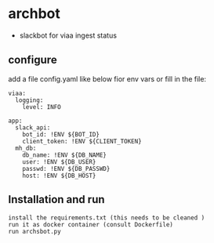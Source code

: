 # archbot
- slackbot for viaa ingest status
## configure
add a file config.yaml like below fior env vars or fill in the file:

```
viaa:
  logging:
    level: INFO

app:
  slack_api:
    bot_id: !ENV ${BOT_ID}
    client_token: !ENV ${CLIENT_TOKEN}
  mh_db:
    db_name: !ENV ${DB_NAME}
    user: !ENV ${DB_USER}
    passwd: !ENV ${DB_PASSWD}
    host: !ENV ${DB_HOST}

```
## Installation and run
```
install the requirements.txt (this needs to be cleaned )
run it as docker container (consult Dockerfile)
run archsbot.py
```
